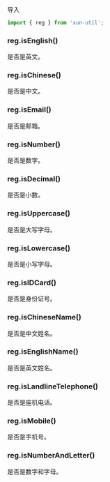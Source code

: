 导入

```javascript
import { reg } from 'xun-util';
```

### reg.isEnglish()

是否是英文。

### reg.isChinese()

是否是中文。

### reg.isEmail()

是否是邮箱。

### reg.isNumber()

是否是数字。

### reg.isDecimal()

是否是小数。

### reg.isUppercase()

是否是大写字母。

### reg.isLowercase()

是否是小写字母。

### reg.isIDCard()

是否是身份证号。

### reg.isChineseName()

是否是中文姓名。

### reg.isEnglishName()

是否是英文姓名。

### reg.isLandlineTelephone()

是否是座机电话。

### reg.isMobile()

是否是手机号。

### reg.isNumberAndLetter()

是否是数字和字母。

